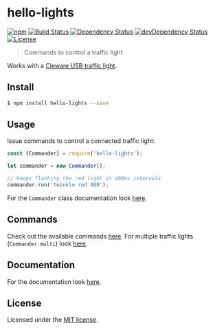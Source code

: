 # hello-lights

[![npm](https://img.shields.io/npm/v/hello-lights.svg)](https://www.npmjs.com/package/hello-lights)
[![Build Status](https://travis-ci.org/jordao76/hello-lights.svg)](https://travis-ci.org/jordao76/hello-lights)
[![Dependency Status](https://david-dm.org/jordao76/hello-lights.svg)](https://david-dm.org/jordao76/hello-lights)
[![devDependency Status](https://david-dm.org/jordao76/hello-lights/dev-status.svg)](https://david-dm.org/jordao76/hello-lights#info=devDependencies)
[![License](http://img.shields.io/:license-mit-blue.svg)](https://github.com/jordao76/hello-lights/blob/master/LICENSE.md)

> Commands to control a traffic light

Works with a [Cleware USB traffic light](http://www.cleware.info/data/usbtischampel_E.html).

## Install

```sh
$ npm install hello-lights --save
```

## Usage

Issue commands to control a connected traffic light:

```js
const {Commander} = require('hello-lights');

let commander = new Commander();

// keeps flashing the red light in 400ms intervals
commander.run('twinkle red 400');
```

For the `Commander` class documentation look [here](https://jordao76.github.io/hello-lights/doc/hello-lights/0.2.5/Commander.html).

## Commands

Check out the available commands [here](https://jordao76.github.io/hello-lights). For multiple traffic lights (`Commander.multi`) look [here](https://jordao76.github.io/hello-lights/multi.html).

## Documentation

For the documentation look [here](https://jordao76.github.io/hello-lights/doc/hello-lights/0.2.5/index.html).

## License

Licensed under the [MIT license](https://github.com/jordao76/hello-lights/blob/master/LICENSE.md).
